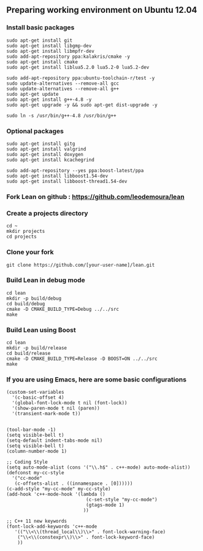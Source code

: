 Preparing working environment on Ubuntu 12.04
---------------------------------------------

### Install basic packages

    sudo apt-get install git
    sudo apt-get install libgmp-dev
    sudo apt-get install libmpfr-dev
    sudo add-apt-repository ppa:kalakris/cmake -y
    sudo apt-get install cmake
    sudo apt-get install liblua5.2.0 lua5.2-0 lua5.2-dev

    sudo add-apt-repository ppa:ubuntu-toolchain-r/test -y
    sudo update-alternatives --remove-all gcc
    sudo update-alternatives --remove-all g++
    sudo apt-get update
    sudo apt-get install g++-4.8 -y
    sudo apt-get upgrade -y && sudo apt-get dist-upgrade -y

    sudo ln -s /usr/bin/g++-4.8 /usr/bin/g++

### Optional packages

    sudo apt-get install gitg
    sudo apt-get install valgrind
    sudo apt-get install doxygen
    sudo apt-get install kcachegrind

    sudo add-apt-repository --yes ppa:boost-latest/ppa
    sudo apt-get install libboost1.54-dev
    sudo apt-get install libboost-thread1.54-dev

### Fork Lean on github : https://github.com/leodemoura/lean

### Create a projects directory

    cd ~
    mkdir projects
    cd projects

### Clone your fork

    git clone https://github.com/[your-user-name]/lean.git

### Build Lean in debug mode

    cd lean
    mkdir -p build/debug
    cd build/debug
    cmake -D CMAKE_BUILD_TYPE=Debug ../../src
    make

### Build Lean using Boost

    cd lean
    mkdir -p build/release
    cd build/release
    cmake -D CMAKE_BUILD_TYPE=Release -D BOOST=ON ../../src
    make

### If you are using Emacs, here are some basic configurations

    (custom-set-variables
      '(c-basic-offset 4)
      '(global-font-lock-mode t nil (font-lock))
      '(show-paren-mode t nil (paren))
      '(transient-mark-mode t))


    (tool-bar-mode -1)
    (setq visible-bell t)
    (setq-default indent-tabs-mode nil)
    (setq visible-bell t)
    (column-number-mode 1)

    ;; Coding Style
    (setq auto-mode-alist (cons '("\\.h$" . c++-mode) auto-mode-alist))
    (defconst my-cc-style
      '("cc-mode"
       (c-offsets-alist . ((innamespace . [0])))))
    (c-add-style "my-cc-mode" my-cc-style)
    (add-hook 'c++-mode-hook '(lambda ()
                                 (c-set-style "my-cc-mode")
                                 (gtags-mode 1)
                                ))

    ;; C++ 11 new keywords
    (font-lock-add-keywords 'c++-mode
       '(("\\<\\(thread_local\\)\\>" . font-lock-warning-face)
        ("\\<\\(constexpr\\)\\>" . font-lock-keyword-face)
        ))
